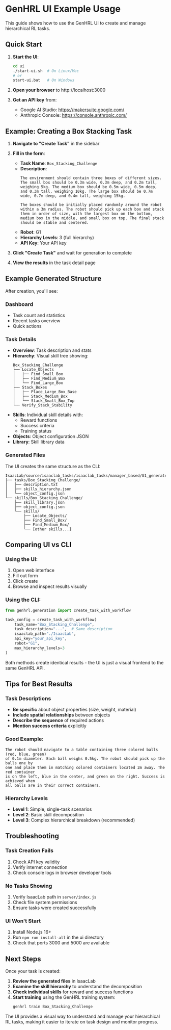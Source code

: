 # GenHRL UI Example Usage

This guide shows how to use the GenHRL UI to create and manage hierarchical RL tasks.

## Quick Start

1. **Start the UI**:
   ```bash
   cd ui
   ./start-ui.sh  # On Linux/Mac
   # or
   start-ui.bat   # On Windows
   ```

2. **Open your browser** to http://localhost:3000

3. **Get an API key** from:
   - Google AI Studio: https://makersuite.google.com/
   - Anthropic Console: https://console.anthropic.com/

## Example: Creating a Box Stacking Task

1. **Navigate to "Create Task"** in the sidebar

2. **Fill in the form**:
   - **Task Name**: `Box_Stacking_Challenge`
   - **Description**: 
     ```
     The environment should contain three boxes of different sizes. The small box should be 0.3m wide, 0.3m deep, and 0.2m tall, weighing 5kg. The medium box should be 0.5m wide, 0.5m deep, and 0.3m tall, weighing 10kg. The large box should be 0.7m wide, 0.7m deep, and 0.4m tall, weighing 15kg.
     
     The boxes should be initially placed randomly around the robot within a 3m radius. The robot should pick up each box and stack them in order of size, with the largest box on the bottom, medium box in the middle, and small box on top. The final stack should be stable and centered.
     ```
   - **Robot**: G1
   - **Hierarchy Levels**: 3 (full hierarchy)
   - **API Key**: Your API key

3. **Click "Create Task"** and wait for generation to complete

4. **View the results** in the task detail page

## Example Generated Structure

After creation, you'll see:

### Dashboard
- Task count and statistics
- Recent tasks overview
- Quick actions

### Task Details
- **Overview**: Task description and stats
- **Hierarchy**: Visual skill tree showing:
  ```
  Box_Stacking_Challenge
  ├── Locate_Objects
  │   ├── Find_Small_Box
  │   ├── Find_Medium_Box
  │   └── Find_Large_Box
  ├── Stack_Boxes
  │   ├── Place_Large_Box_Base
  │   ├── Stack_Medium_Box
  │   └── Stack_Small_Box_Top
  └── Verify_Stack_Stability
  ```
- **Skills**: Individual skill details with:
  - Reward functions
  - Success criteria
  - Training status
- **Objects**: Object configuration JSON
- **Library**: Skill library data

### Generated Files

The UI creates the same structure as the CLI:
```
IsaacLab/source/isaaclab_tasks/isaaclab_tasks/manager_based/G1_generated/
├── tasks/Box_Stacking_Challenge/
│   ├── description.txt
│   ├── skills_hierarchy.json
│   └── object_config.json
└── skills/Box_Stacking_Challenge/
    ├── skill_library.json
    ├── object_config.json
    └── skills/
        ├── Locate_Objects/
        ├── Find_Small_Box/
        ├── Find_Medium_Box/
        └── [other skills...]
```

## Comparing UI vs CLI

### Using the UI:
1. Open web interface
2. Fill out form
3. Click create
4. Browse and inspect results visually

### Using the CLI:
```python
from genhrl.generation import create_task_with_workflow

task_config = create_task_with_workflow(
    task_name="Box_Stacking_Challenge",
    task_description="...",  # Same description
    isaaclab_path="./IsaacLab",
    api_key="your_api_key",
    robot="G1",
    max_hierarchy_levels=3
)
```

Both methods create identical results - the UI is just a visual frontend to the same GenHRL API.

## Tips for Best Results

### Task Descriptions
- **Be specific** about object properties (size, weight, material)
- **Include spatial relationships** between objects
- **Describe the sequence** of required actions
- **Mention success criteria** explicitly

### Good Example:
```
The robot should navigate to a table containing three colored balls (red, blue, green) 
of 0.1m diameter. Each ball weighs 0.5kg. The robot should pick up the balls one by 
one and place them in matching colored containers located 2m away. The red container 
is on the left, blue in the center, and green on the right. Success is achieved when 
all balls are in their correct containers.
```

### Hierarchy Levels
- **Level 1**: Simple, single-task scenarios
- **Level 2**: Basic skill decomposition
- **Level 3**: Complex hierarchical breakdown (recommended)

## Troubleshooting

### Task Creation Fails
1. Check API key validity
2. Verify internet connection
3. Check console logs in browser developer tools

### No Tasks Showing
1. Verify IsaacLab path in `server/index.js`
2. Check file system permissions
3. Ensure tasks were created successfully

### UI Won't Start
1. Install Node.js 16+
2. Run `npm run install-all` in the ui directory
3. Check that ports 3000 and 5000 are available

## Next Steps

Once your task is created:

1. **Review the generated files** in IsaacLab
2. **Examine the skill hierarchy** to understand the decomposition
3. **Check individual skills** for reward and success functions
4. **Start training** using the GenHRL training system:
   ```bash
   genhrl train Box_Stacking_Challenge
   ```

The UI provides a visual way to understand and manage your hierarchical RL tasks, making it easier to iterate on task design and monitor progress.